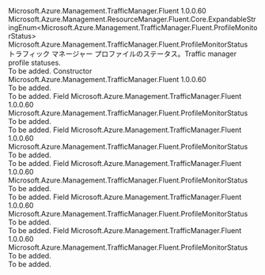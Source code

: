 <Type Name="ProfileMonitorStatus" FullName="Microsoft.Azure.Management.TrafficManager.Fluent.ProfileMonitorStatus">
  <TypeSignature Language="C#" Value="public class ProfileMonitorStatus : Microsoft.Azure.Management.ResourceManager.Fluent.Core.ExpandableStringEnum&lt;Microsoft.Azure.Management.TrafficManager.Fluent.ProfileMonitorStatus&gt;" />
  <TypeSignature Language="ILAsm" Value=".class public auto ansi beforefieldinit ProfileMonitorStatus extends Microsoft.Azure.Management.ResourceManager.Fluent.Core.ExpandableStringEnum`1&lt;class Microsoft.Azure.Management.TrafficManager.Fluent.ProfileMonitorStatus&gt;" />
  <TypeSignature Language="DocId" Value="T:Microsoft.Azure.Management.TrafficManager.Fluent.ProfileMonitorStatus" />
  <TypeSignature Language="VB.NET" Value="Public Class ProfileMonitorStatus&#xA;Inherits ExpandableStringEnum(Of ProfileMonitorStatus)" />
  <TypeSignature Language="F#" Value="type ProfileMonitorStatus = class&#xA;    inherit ExpandableStringEnum&lt;ProfileMonitorStatus&gt;" />
  <AssemblyInfo>
    <AssemblyName>Microsoft.Azure.Management.TrafficManager.Fluent</AssemblyName>
    <AssemblyVersion>1.0.0.60</AssemblyVersion>
  </AssemblyInfo>
  <Base>
    <BaseTypeName>Microsoft.Azure.Management.ResourceManager.Fluent.Core.ExpandableStringEnum&lt;Microsoft.Azure.Management.TrafficManager.Fluent.ProfileMonitorStatus&gt;</BaseTypeName>
    <BaseTypeArguments>
      <BaseTypeArgument TypeParamName="!0">Microsoft.Azure.Management.TrafficManager.Fluent.ProfileMonitorStatus</BaseTypeArgument>
    </BaseTypeArguments>
  </Base>
  <Interfaces />
  <Docs>
    <summary>
             <span data-ttu-id="7bf63-101">トラフィック マネージャー プロファイルのステータス。</span><span class="sxs-lookup"><span data-stu-id="7bf63-101">Traffic manager profile statuses.</span></span>
             </summary>
    <remarks>To be added.</remarks>
  </Docs>
  <Members>
    <Member MemberName=".ctor">
      <MemberSignature Language="C#" Value="public ProfileMonitorStatus ();" />
      <MemberSignature Language="ILAsm" Value=".method public hidebysig specialname rtspecialname instance void .ctor() cil managed" />
      <MemberSignature Language="DocId" Value="M:Microsoft.Azure.Management.TrafficManager.Fluent.ProfileMonitorStatus.#ctor" />
      <MemberSignature Language="VB.NET" Value="Public Sub New ()" />
      <MemberType>Constructor</MemberType>
      <AssemblyInfo>
        <AssemblyName>Microsoft.Azure.Management.TrafficManager.Fluent</AssemblyName>
        <AssemblyVersion>1.0.0.60</AssemblyVersion>
      </AssemblyInfo>
      <Parameters />
      <Docs>
        <summary>To be added.</summary>
        <remarks>To be added.</remarks>
      </Docs>
    </Member>
    <Member MemberName="CheckingEndpoint">
      <MemberSignature Language="C#" Value="public static readonly Microsoft.Azure.Management.TrafficManager.Fluent.ProfileMonitorStatus CheckingEndpoint;" />
      <MemberSignature Language="ILAsm" Value=".field public static initonly class Microsoft.Azure.Management.TrafficManager.Fluent.ProfileMonitorStatus CheckingEndpoint" />
      <MemberSignature Language="DocId" Value="F:Microsoft.Azure.Management.TrafficManager.Fluent.ProfileMonitorStatus.CheckingEndpoint" />
      <MemberSignature Language="VB.NET" Value="Public Shared ReadOnly CheckingEndpoint As ProfileMonitorStatus " />
      <MemberSignature Language="F#" Value=" staticval mutable CheckingEndpoint : Microsoft.Azure.Management.TrafficManager.Fluent.ProfileMonitorStatus" Usage="Microsoft.Azure.Management.TrafficManager.Fluent.ProfileMonitorStatus.CheckingEndpoint" />
      <MemberType>Field</MemberType>
      <AssemblyInfo>
        <AssemblyName>Microsoft.Azure.Management.TrafficManager.Fluent</AssemblyName>
        <AssemblyVersion>1.0.0.60</AssemblyVersion>
      </AssemblyInfo>
      <ReturnValue>
        <ReturnType>Microsoft.Azure.Management.TrafficManager.Fluent.ProfileMonitorStatus</ReturnType>
      </ReturnValue>
      <Docs>
        <summary>To be added.</summary>
        <remarks>To be added.</remarks>
      </Docs>
    </Member>
    <Member MemberName="Degraded">
      <MemberSignature Language="C#" Value="public static readonly Microsoft.Azure.Management.TrafficManager.Fluent.ProfileMonitorStatus Degraded;" />
      <MemberSignature Language="ILAsm" Value=".field public static initonly class Microsoft.Azure.Management.TrafficManager.Fluent.ProfileMonitorStatus Degraded" />
      <MemberSignature Language="DocId" Value="F:Microsoft.Azure.Management.TrafficManager.Fluent.ProfileMonitorStatus.Degraded" />
      <MemberSignature Language="VB.NET" Value="Public Shared ReadOnly Degraded As ProfileMonitorStatus " />
      <MemberSignature Language="F#" Value=" staticval mutable Degraded : Microsoft.Azure.Management.TrafficManager.Fluent.ProfileMonitorStatus" Usage="Microsoft.Azure.Management.TrafficManager.Fluent.ProfileMonitorStatus.Degraded" />
      <MemberType>Field</MemberType>
      <AssemblyInfo>
        <AssemblyName>Microsoft.Azure.Management.TrafficManager.Fluent</AssemblyName>
        <AssemblyVersion>1.0.0.60</AssemblyVersion>
      </AssemblyInfo>
      <ReturnValue>
        <ReturnType>Microsoft.Azure.Management.TrafficManager.Fluent.ProfileMonitorStatus</ReturnType>
      </ReturnValue>
      <Docs>
        <summary>To be added.</summary>
        <remarks>To be added.</remarks>
      </Docs>
    </Member>
    <Member MemberName="Disabled">
      <MemberSignature Language="C#" Value="public static readonly Microsoft.Azure.Management.TrafficManager.Fluent.ProfileMonitorStatus Disabled;" />
      <MemberSignature Language="ILAsm" Value=".field public static initonly class Microsoft.Azure.Management.TrafficManager.Fluent.ProfileMonitorStatus Disabled" />
      <MemberSignature Language="DocId" Value="F:Microsoft.Azure.Management.TrafficManager.Fluent.ProfileMonitorStatus.Disabled" />
      <MemberSignature Language="VB.NET" Value="Public Shared ReadOnly Disabled As ProfileMonitorStatus " />
      <MemberSignature Language="F#" Value=" staticval mutable Disabled : Microsoft.Azure.Management.TrafficManager.Fluent.ProfileMonitorStatus" Usage="Microsoft.Azure.Management.TrafficManager.Fluent.ProfileMonitorStatus.Disabled" />
      <MemberType>Field</MemberType>
      <AssemblyInfo>
        <AssemblyName>Microsoft.Azure.Management.TrafficManager.Fluent</AssemblyName>
        <AssemblyVersion>1.0.0.60</AssemblyVersion>
      </AssemblyInfo>
      <ReturnValue>
        <ReturnType>Microsoft.Azure.Management.TrafficManager.Fluent.ProfileMonitorStatus</ReturnType>
      </ReturnValue>
      <Docs>
        <summary>To be added.</summary>
        <remarks>To be added.</remarks>
      </Docs>
    </Member>
    <Member MemberName="Inactive">
      <MemberSignature Language="C#" Value="public static readonly Microsoft.Azure.Management.TrafficManager.Fluent.ProfileMonitorStatus Inactive;" />
      <MemberSignature Language="ILAsm" Value=".field public static initonly class Microsoft.Azure.Management.TrafficManager.Fluent.ProfileMonitorStatus Inactive" />
      <MemberSignature Language="DocId" Value="F:Microsoft.Azure.Management.TrafficManager.Fluent.ProfileMonitorStatus.Inactive" />
      <MemberSignature Language="VB.NET" Value="Public Shared ReadOnly Inactive As ProfileMonitorStatus " />
      <MemberSignature Language="F#" Value=" staticval mutable Inactive : Microsoft.Azure.Management.TrafficManager.Fluent.ProfileMonitorStatus" Usage="Microsoft.Azure.Management.TrafficManager.Fluent.ProfileMonitorStatus.Inactive" />
      <MemberType>Field</MemberType>
      <AssemblyInfo>
        <AssemblyName>Microsoft.Azure.Management.TrafficManager.Fluent</AssemblyName>
        <AssemblyVersion>1.0.0.60</AssemblyVersion>
      </AssemblyInfo>
      <ReturnValue>
        <ReturnType>Microsoft.Azure.Management.TrafficManager.Fluent.ProfileMonitorStatus</ReturnType>
      </ReturnValue>
      <Docs>
        <summary>To be added.</summary>
        <remarks>To be added.</remarks>
      </Docs>
    </Member>
    <Member MemberName="Online">
      <MemberSignature Language="C#" Value="public static readonly Microsoft.Azure.Management.TrafficManager.Fluent.ProfileMonitorStatus Online;" />
      <MemberSignature Language="ILAsm" Value=".field public static initonly class Microsoft.Azure.Management.TrafficManager.Fluent.ProfileMonitorStatus Online" />
      <MemberSignature Language="DocId" Value="F:Microsoft.Azure.Management.TrafficManager.Fluent.ProfileMonitorStatus.Online" />
      <MemberSignature Language="VB.NET" Value="Public Shared ReadOnly Online As ProfileMonitorStatus " />
      <MemberSignature Language="F#" Value=" staticval mutable Online : Microsoft.Azure.Management.TrafficManager.Fluent.ProfileMonitorStatus" Usage="Microsoft.Azure.Management.TrafficManager.Fluent.ProfileMonitorStatus.Online" />
      <MemberType>Field</MemberType>
      <AssemblyInfo>
        <AssemblyName>Microsoft.Azure.Management.TrafficManager.Fluent</AssemblyName>
        <AssemblyVersion>1.0.0.60</AssemblyVersion>
      </AssemblyInfo>
      <ReturnValue>
        <ReturnType>Microsoft.Azure.Management.TrafficManager.Fluent.ProfileMonitorStatus</ReturnType>
      </ReturnValue>
      <Docs>
        <summary>To be added.</summary>
        <remarks>To be added.</remarks>
      </Docs>
    </Member>
  </Members>
</Type>